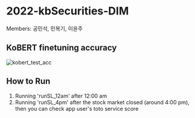 # 2022-kbSecurities-DIM
Members: 공민석, 민복기, 이윤주
## KoBERT finetuning accuracy
![kobert_test_acc](https://user-images.githubusercontent.com/81498680/160960601-09fed71f-21ad-40b8-a191-3cdea350bc43.png)
## How to Run
1. Running 'runSL_12am' after 12:00 am
2. Running 'runSL_4pm' after the stock market closed (around 4:00 pm), then you can check app user's toto service score
